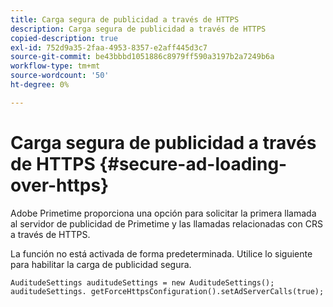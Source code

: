 ```yaml
---
title: Carga segura de publicidad a través de HTTPS
description: Carga segura de publicidad a través de HTTPS
copied-description: true
exl-id: 752d9a35-2faa-4953-8357-e2aff445d3c7
source-git-commit: be43bbbd1051886c8979ff590a3197b2a7249b6a
workflow-type: tm+mt
source-wordcount: '50'
ht-degree: 0%

---
```


# Carga segura de publicidad a través de HTTPS {#secure-ad-loading-over-https}

Adobe Primetime proporciona una opción para solicitar la primera llamada al servidor de publicidad de Primetime y las llamadas relacionadas con CRS a través de HTTPS.

La función no está activada de forma predeterminada. Utilice lo siguiente para habilitar la carga de publicidad segura.

```
AuditudeSettings auditudeSettings = new AuditudeSettings(); 
auditudeSettings. getForceHttpsConfiguration().setAdServerCalls(true);
```
